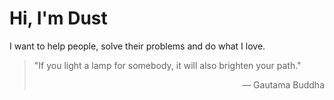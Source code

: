# Hi, I'm Dust
I want to help people, solve their problems and do what I love.
> "If you light a lamp for somebody, it will also brighten your path."  
> <div align="right">— Gautama Buddha</div>
